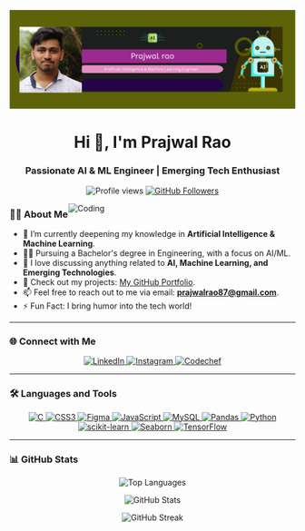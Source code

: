 ![Logo](https://github.com/prajwalrao87/prajwalrao87/blob/main/Prajwal%20rao.png)

<h1 align="center">Hi 👋, I'm Prajwal Rao</h1>
<h3 align="center">Passionate AI & ML Engineer | Emerging Tech Enthusiast</h3>

<p align="center">
  <img src="https://komarev.com/ghpvc/?username=prajwalrao87&label=Profile%20views&color=0e75b6&style=flat" alt="Profile views" /> 
  <a href="https://github.com/prajwalrao87?tab=followers">
    <img src="https://img.shields.io/github/followers/prajwalrao87?label=Followers&style=social" alt="GitHub Followers" />
  </a>
</p>

<img align="right" alt="Coding" width="400" src="https://user-images.githubusercontent.com/74038190/235224431-e8c8c12e-6826-47f1-89fb-2ddad83b3abf.gif">

### 👨‍💻 About Me

- 🌱 I’m currently deepening my knowledge in **Artificial Intelligence & Machine Learning**.
- 👨‍🎓 Pursuing a Bachelor's degree in Engineering, with a focus on AI/ML.
- 💬 I love discussing anything related to **AI, Machine Learning, and Emerging Technologies**.
- 📁 Check out my projects: [My GitHub Portfolio](https://github.com/prajwalrao87).
- 📫 Feel free to reach out to me via email: **prajwalrao87@gmail.com**.
- ⚡ Fun Fact: I bring humor into the tech world!

---

### 🌐 Connect with Me

<p align="center">
  <a href="https://www.linkedin.com/in/prajwal-rao-a09198226" target="_blank">
    <img src="https://img.shields.io/badge/LinkedIn-%230077B5.svg?style=for-the-badge&logo=linkedin&logoColor=white" alt="LinkedIn"/>
  </a>
  <a href="https://www.instagram.com/prajwal_raoo/" target="_blank">
    <img src="https://img.shields.io/badge/Instagram-%23E4405F.svg?style=for-the-badge&logo=instagram&logoColor=white" alt="Instagram"/>
  </a>
  <a href="https://www.codechef.com/users/prajwal_445" target="_blank">
    <img src="https://img.shields.io/badge/Codechef-%23964B00.svg?style=for-the-badge&logo=codechef&logoColor=white" alt="Codechef"/>
  </a>
</p>

---

### 🛠️ Languages and Tools

<p align="center">
  <a href="https://www.cprogramming.com/" target="_blank" rel="noreferrer">
    <img src="https://img.shields.io/badge/C-%2300599C.svg?style=for-the-badge&logo=c&logoColor=white" alt="C"/>
  </a>
  <a href="https://www.w3schools.com/css/" target="_blank" rel="noreferrer">
    <img src="https://img.shields.io/badge/CSS3-%231572B6.svg?style=for-the-badge&logo=css3&logoColor=white" alt="CSS3"/>
  </a>
  <a href="https://www.figma.com/" target="_blank" rel="noreferrer">
    <img src="https://img.shields.io/badge/Figma-%23F24E1E.svg?style=for-the-badge&logo=figma&logoColor=white" alt="Figma"/>
  </a>
  <a href="https://developer.mozilla.org/en-US/docs/Web/JavaScript" target="_blank" rel="noreferrer">
    <img src="https://img.shields.io/badge/JavaScript-%23F7DF1E.svg?style=for-the-badge&logo=javascript&logoColor=black" alt="JavaScript"/>
  </a>
  <a href="https://www.mysql.com/" target="_blank" rel="noreferrer">
    <img src="https://img.shields.io/badge/MySQL-%234479A1.svg?style=for-the-badge&logo=mysql&logoColor=white" alt="MySQL"/>
  </a>
  <a href="https://pandas.pydata.org/" target="_blank" rel="noreferrer">
    <img src="https://img.shields.io/badge/Pandas-%23150458.svg?style=for-the-badge&logo=pandas&logoColor=white" alt="Pandas"/>
  </a>
  <a href="https://www.python.org" target="_blank" rel="noreferrer">
    <img src="https://img.shields.io/badge/Python-%233776AB.svg?style=for-the-badge&logo=python&logoColor=white" alt="Python"/>
  </a>
  <a href="https://scikit-learn.org/" target="_blank" rel="noreferrer">
    <img src="https://img.shields.io/badge/scikit--learn-%23F7931E.svg?style=for-the-badge&logo=scikit-learn&logoColor=white" alt="scikit-learn"/>
  </a>
  <a href="https://seaborn.pydata.org/" target="_blank" rel="noreferrer">
    <img src="https://img.shields.io/badge/Seaborn-%23006BB6.svg?style=for-the-badge&logo=seaborn&logoColor=white" alt="Seaborn"/>
  </a>
  <a href="https://www.tensorflow.org" target="_blank" rel="noreferrer">
    <img src="https://img.shields.io/badge/TensorFlow-%23FF6F00.svg?style=for-the-badge&logo=tensorflow&logoColor=white" alt="TensorFlow"/>
  </a>
</p>

---

### 📊 GitHub Stats

<p align="center">
  <img src="https://github-readme-stats.vercel.app/api/top-langs?username=prajwalrao87&show_icons=true&locale=en&layout=compact" alt="Top Languages" />
</p>

<p align="center">
  <img src="https://github-readme-stats.vercel.app/api?username=prajwalrao87&show_icons=true&locale=en" alt="GitHub Stats" />
</p>

<p align="center">
  <img src="https://github-readme-streak-stats.herokuapp.com/?user=prajwalrao87&" alt="GitHub Streak" />
</p>
